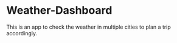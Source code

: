 # Weather-Dashboard
This is an app to check the weather in multiple cities to plan a trip accordingly.
